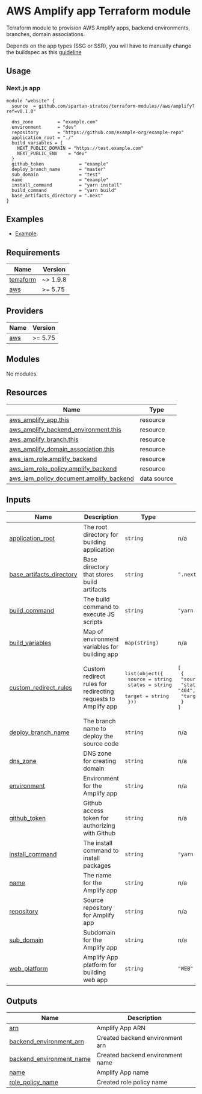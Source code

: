 # AWS Amplify app Terraform module
Terraform module to provision AWS Amplify apps, backend environments, branches, domain associations.

Depends on the app types (SSG or SSR), you will have to manually change the buildspec as this [guideline](https://docs.aws.amazon.com/amplify/latest/userguide/deploy-nextjs-app.html)

## Usage
### Next.js app
```hcl
module "website" {
  source  = github.com/spartan-stratos/terraform-modules//aws/amplify?ref=v0.1.0"

  dns_zone         = "example.com"
  environment      = "dev"
  repository       = "https://github.com/example-org/example-repo"
  application_root = "./"
  build_variables = {
    NEXT_PUBLIC_DOMAIN = "https://test.example.com"
    NEXT_PUBLIC_ENV    = "dev"
  }
  github_token             = "example"
  deploy_branch_name       = "master"
  sub_domain               = "test"
  name                     = "example"
  install_command          = "yarn install"
  build_command            = "yarn build"
  base_artifacts_directory = ".next"
}

```

## Examples
- [Example](./examples/nextjs-app/).

<!-- BEGIN_TF_DOCS -->
## Requirements

| Name | Version |
|------|---------|
| <a name="requirement_terraform"></a> [terraform](#requirement\_terraform) | ~> 1.9.8 |
| <a name="requirement_aws"></a> [aws](#requirement\_aws) | >= 5.75 |

## Providers

| Name | Version |
|------|---------|
| <a name="provider_aws"></a> [aws](#provider\_aws) | >= 5.75 |

## Modules

No modules.

## Resources

| Name | Type |
|------|------|
| [aws_amplify_app.this](https://registry.terraform.io/providers/hashicorp/aws/latest/docs/resources/amplify_app) | resource |
| [aws_amplify_backend_environment.this](https://registry.terraform.io/providers/hashicorp/aws/latest/docs/resources/amplify_backend_environment) | resource |
| [aws_amplify_branch.this](https://registry.terraform.io/providers/hashicorp/aws/latest/docs/resources/amplify_branch) | resource |
| [aws_amplify_domain_association.this](https://registry.terraform.io/providers/hashicorp/aws/latest/docs/resources/amplify_domain_association) | resource |
| [aws_iam_role.amplify_backend](https://registry.terraform.io/providers/hashicorp/aws/latest/docs/resources/iam_role) | resource |
| [aws_iam_role_policy.amplify_backend](https://registry.terraform.io/providers/hashicorp/aws/latest/docs/resources/iam_role_policy) | resource |
| [aws_iam_policy_document.amplify_backend](https://registry.terraform.io/providers/hashicorp/aws/latest/docs/data-sources/iam_policy_document) | data source |

## Inputs

| Name | Description | Type | Default | Required |
|------|-------------|------|---------|:--------:|
| <a name="input_application_root"></a> [application\_root](#input\_application\_root) | The root directory for building application | `string` | n/a | yes |
| <a name="input_base_artifacts_directory"></a> [base\_artifacts\_directory](#input\_base\_artifacts\_directory) | Base directory that stores build artifacts | `string` | `".next"` | no |
| <a name="input_build_command"></a> [build\_command](#input\_build\_command) | The build command to execute JS scripts | `string` | `"yarn build"` | no |
| <a name="input_build_variables"></a> [build\_variables](#input\_build\_variables) | Map of environment variables for building app | `map(string)` | n/a | yes |
| <a name="input_custom_redirect_rules"></a> [custom\_redirect\_rules](#input\_custom\_redirect\_rules) | Custom redirect rules for redirecting requests to Amplify app | <pre>list(object({<br/>    source = string<br/>    status = string<br/>    target = string<br/>  }))</pre> | <pre>[<br/>  {<br/>    "source": "/<*>",<br/>    "status": "404",<br/>    "target": "/index.html"<br/>  }<br/>]</pre> | no |
| <a name="input_deploy_branch_name"></a> [deploy\_branch\_name](#input\_deploy\_branch\_name) | The branch name to deploy the source code | `string` | n/a | yes |
| <a name="input_dns_zone"></a> [dns\_zone](#input\_dns\_zone) | DNS zone for creating domain | `string` | n/a | yes |
| <a name="input_environment"></a> [environment](#input\_environment) | Environment for the Amplify app | `string` | n/a | yes |
| <a name="input_github_token"></a> [github\_token](#input\_github\_token) | Github access token for authorizing with Github | `string` | n/a | yes |
| <a name="input_install_command"></a> [install\_command](#input\_install\_command) | The install command to install packages | `string` | `"yarn install"` | no |
| <a name="input_name"></a> [name](#input\_name) | The name for the Amplify app | `string` | n/a | yes |
| <a name="input_repository"></a> [repository](#input\_repository) | Source repository for Amplify app | `string` | n/a | yes |
| <a name="input_sub_domain"></a> [sub\_domain](#input\_sub\_domain) | Subdomain for the Amplify app | `string` | n/a | yes |
| <a name="input_web_platform"></a> [web\_platform](#input\_web\_platform) | Amplify App platform for building web app | `string` | `"WEB"` | no |

## Outputs

| Name | Description |
|------|-------------|
| <a name="output_arn"></a> [arn](#output\_arn) | Amplify App ARN |
| <a name="output_backend_environment_arn"></a> [backend\_environment\_arn](#output\_backend\_environment\_arn) | Created backend environment arn |
| <a name="output_backend_environment_name"></a> [backend\_environment\_name](#output\_backend\_environment\_name) | Created backend environment name |
| <a name="output_name"></a> [name](#output\_name) | Amplify App name |
| <a name="output_role_policy_name"></a> [role\_policy\_name](#output\_role\_policy\_name) | Created role policy name |
<!-- END_TF_DOCS -->